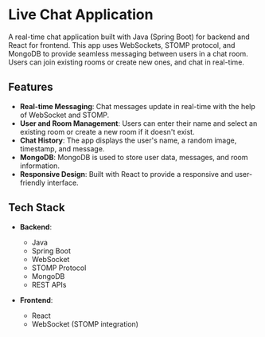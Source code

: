 # Live Chat Application

A real-time chat application built with Java (Spring Boot) for backend and React for frontend. This app uses WebSockets, STOMP protocol, and MongoDB to provide seamless messaging between users in a chat room. Users can join existing rooms or create new ones, and chat in real-time.

## Features

- **Real-time Messaging**: Chat messages update in real-time with the help of WebSocket and STOMP.
- **User and Room Management**: Users can enter their name and select an existing room or create a new room if it doesn't exist.
- **Chat History**: The app displays the user's name, a random image, timestamp, and message.
- **MongoDB**: MongoDB is used to store user data, messages, and room information.
- **Responsive Design**: Built with React to provide a responsive and user-friendly interface.

## Tech Stack

- **Backend**:
  - Java
  - Spring Boot
  - WebSocket
  - STOMP Protocol
  - MongoDB
  - REST APIs

- **Frontend**:
  - React
  - WebSocket (STOMP integration)
